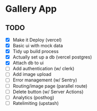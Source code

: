 # Gallery App

## TODO

- [x] Make it Deploy (vercel)
- [x] Basic ui with mock data
- [x] Tidy up build process
- [x] Actually set up a db (vercel postgres)
- [x] Attach db to ui
- [ ] Add authentication (w/ clerk)
- [ ] Add image upload
- [ ] Error management (w/ Sentry)
- [ ] Routing/image page (parallel route)
- [ ] Delete button (w/ Server Actions)
- [ ] Analytics (posthog)
- [ ] Ratelimiting (upstash)
